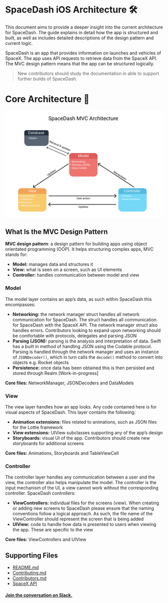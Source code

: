 # SpaceDash iOS Architecture 🛠
This document aims to provide a deeper insight into the current architecture for SpaceDash. The guide explains in detail how the app is structured and built, as well as includes detailed descriptions of the design pattern and current logic.  

SpaceDash is an app that provides information on launches and vehicles of SpaceX. The app uses API requests to retrieve data from the SpaceX API. The MVC design pattern means that the app can be structured logically. 

> New contributors should study the documentation in able to support further builds of SpaceDash. 

# Core Architecture 📱

<span>
<img src="Assets/MVC-IOS-architecture.png"/>
</span>

## What Is the MVC Design Pattern
**MVC design pattern**: a design pattern for building apps using object orientated programming (OOP). It helps structuring complex apps, MVC stands for:
* **Model:** manages data and structures it
* **View:** what is seen on a screen, such as UI elements
* **Controller:** handles communication between model and view

### Model
The model layer contains an app’s data, as such within SpaceDash this encompasses:
* **Networking:** the network manager struct handles all network communication for SpaceDash. The struct handles all communication for SpaceDash with the SpaceX API. The network manager struct also handles errors. Contributors looking to expand upon networking should be comfortable with protocols, delegates and parsing JSON
* **Parsing (JSON):** parsing is the analysis and interpretation of data. Swift has a built in method of handling JSON using the Codable protocol. Parsing is handled through the network manager and uses an instance of `JSONDecoder()`, which in turn calls the `decode()` method to convert into objects e.g. Rocket objects 
* **Persistence:** once data has been obtained this is then persisted and stored through Realm [Work-in-progress]

**Core files:** NetworkManager, JSONDecoders and DataModels

### View
The view layer handles how an app looks. Any code contained here is for visual aspects of SpaceDash. This layer contains the following:
* **Animation extensions:** files related to animations, such as JSON files for the Lottie framework
* **View extensions:** UIView subclasses supporting any of the app’s design
* **Storyboards:** visual UI of the app. Contributors should create new storyboards for additional screens

**Core files:** Animations, Storyboards and TableViewCell

### Controller
The controller layer handles any communication between a user and the view, the controller also helps manipulate the model. The controller is the input mechanism of the UI, a view cannot work without the corresponding controller. SpaceDash controllers:
* **ViewControllers:** individual files for the screens (view). When creating or adding new screens to SpaceDash please ensure that the naming conventions follow a logical approach. As such, the file name of the ViewController should represent the screen that is being added
* **UIView:** code to handle how data is presented to users when viewing the app. These are specific to the view

**Core files:** ViewControllers and UIView 

## [](https://github.com/pushpinderpalsingh/SpaceDash#resources)Supporting Files
* [README.md](https://github.com/pushpinderpalsingh/SpaceDash/blob/develop/README.md)
* [Contributing.md](https://github.com/pushpinderpalsingh/SpaceDash/blob/develop/Contributing.md)
* [Contributors.md](https://github.com/pushpinderpalsingh/SpaceDash/blob/develop/Contributors.md)
* [SpaceX API](https://github.com/r-spacex/SpaceX-API)

#### [Join the conversation on Slack.](https://communityinviter.com/apps/spacedashworkspace/spacedash)
